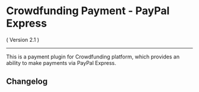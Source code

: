 Crowdfunding Payment - PayPal Express
==========================
( Version 2.1 )
- - -

This is a payment plugin for Crowdfunding platform, which provides an ability to make payments via PayPal Express.

Changelog
---------
